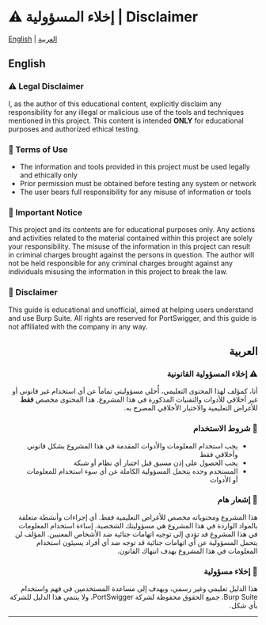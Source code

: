 # ⚠️ إخلاء المسؤولية | Disclaimer

[English](#english) | [العربية](#arabic)

<div id="english">

## English

### ⚠️ Legal Disclaimer

I, as the author of this educational content, explicitly disclaim any responsibility for any illegal or malicious use of the tools and techniques mentioned in this project. This content is intended **ONLY** for educational purposes and authorized ethical testing.

### 📜 Terms of Use
- The information and tools provided in this project must be used legally and ethically only
- Prior permission must be obtained before testing any system or network
- The user bears full responsibility for any misuse of information or tools

### 🚫 Important Notice

This project and its contents are for educational purposes only. Any actions and activities related to the material contained within this project are solely your responsibility. The misuse of the information in this project can result in criminal charges brought against the persons in question. The author will not be held responsible for any criminal charges brought against any individuals misusing the information in this project to break the law.

### 📝 Disclaimer
This guide is educational and unofficial, aimed at helping users understand and use Burp Suite. All rights are reserved for PortSwigger, and this guide is not affiliated with the company in any way.

</div>

<div id="arabic" dir="rtl">

## العربية

### ⚠️ إخلاء المسؤولية القانونية

أنا، كمؤلف لهذا المحتوى التعليمي، أُخلي مسؤوليتي تماماً عن أي استخدام غير قانوني أو غير أخلاقي للأدوات والتقنيات المذكورة في هذا المشروع. هذا المحتوى مخصص **فقط** للأغراض التعليمية والاختبار الأخلاقي المصرح به.

### 📜 شروط الاستخدام
- يجب استخدام المعلومات والأدوات المقدمة في هذا المشروع بشكل قانوني وأخلاقي فقط
- يجب الحصول على إذن مسبق قبل اختبار أي نظام أو شبكة
- المستخدم وحده يتحمل المسؤولية الكاملة عن أي سوء استخدام للمعلومات أو الأدوات

### 🚫 إشعار هام

هذا المشروع ومحتوياته مخصص للأغراض التعليمية فقط. أي إجراءات وأنشطة متعلقة بالمواد الواردة في هذا المشروع هي مسؤوليتك الشخصية. إساءة استخدام المعلومات في هذا المشروع قد تؤدي إلى توجيه اتهامات جنائية ضد الأشخاص المعنيين. المؤلف لن يتحمل المسؤولية عن أي اتهامات جنائية قد توجه ضد أي أفراد يسيئون استخدام المعلومات في هذا المشروع بهدف انتهاك القانون.

### 📝 إخلاء مسؤولية
هذا الدليل تعليمي وغير رسمي، ويهدف إلى مساعدة المستخدمين في فهم واستخدام Burp Suite. جميع الحقوق محفوظة لشركة PortSwigger، ولا ينتمي هذا الدليل للشركة بأي شكل.

</div>

---
